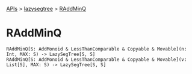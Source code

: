 [APIs](../index.md) > [lazysegtree](./index.md) > [RAddMinQ]()

# RAddMinQ

```
RAddMinQ[S: AddMonoid & LessThanComparable & Copyable & Movable](n: Int, MAX: S) -> LazySegTree[S, S]
RAddMinQ[S: AddMonoid & LessThanComparable & Copyable & Movable](v: List[S], MAX: S) -> LazySegTree[S, S]
```
